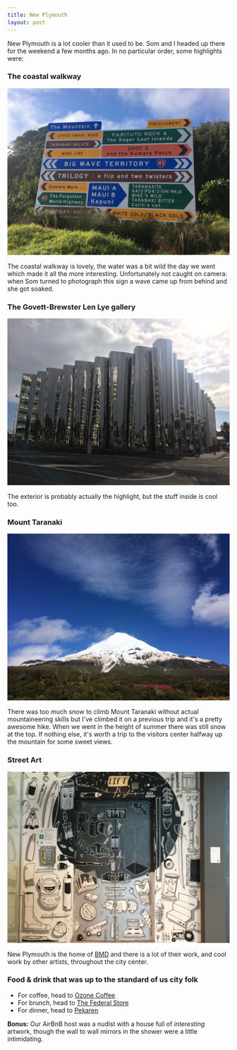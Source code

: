 ```yaml
---
title: New Plymouth
layout: post
---
```


New Plymouth is a lot cooler than it used to be. Som and I headed up there for the weekend a few months ago. In no particular order, some highlights were:

### The coastal walkway

![BMD](/images/newplymouth/walkway.jpg)

The coastal walkway is lovely, the water was a bit wild the day we went which made it all the more interesting. Unfortunately not caught on camera: when Som turned to photograph this sign a wave came up from behind and she got soaked.

### The Govett-Brewster Len Lye gallery

![BMD](/images/newplymouth/lenlye.jpg)

The exterior is probably actually the highlight, but the stuff inside is cool too.

### Mount Taranaki

![BMD](/images/newplymouth/taranaki.jpg)

There was too much snow to climb Mount Taranaki without actual mountaineering skills but I've climbed it on a previous trip and it's a pretty awesome hike. When we went in the height of summer there was still snow at the top. If nothing else, it's worth a trip to the visitors center halfway up the mountain for some sweet views.

### Street Art

![BMD](/images/newplymouth/bmd.jpg)

New Plymouth is the home of [BMD](http://bmdisyourfriend.com/) and there is a lot of their work, and cool work by other artists, throughout the city center.

### Food & drink that was up to the standard of us city folk

- For coffee, head to [Ozone Coffee](http://www.ozonecoffee.com/bean-store.php)
- For brunch, head to [The Federal Store](http://www.thefederalstore.com/)
- For dinner, head to [Pekaren](https://www.facebook.com/PEKAREN-696952050381686/)

**Bonus:** Our AirBnB host was a nudist with a house full of _interesting_ artwork, though the wall to wall mirrors in the shower were a little intimidating.
